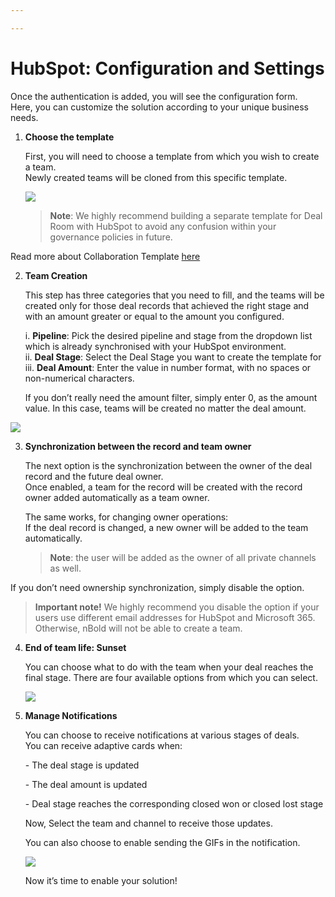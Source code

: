 ```yaml
---

---
```

# HubSpot: Configuration and Settings

Once the authentication is added, you will see the configuration form.  
Here, you can customize the solution according to your unique business needs.

1. **Choose the template**

   First, you will need to choose a template from which you wish to create a team.  
   Newly created teams will be cloned from this specific template.

   ![](https://user-images.githubusercontent.com/112711544/199476804-1e1f31b4-9c84-4046-aa79-d59dc45c1bc6.png)

   > **Note**: We highly recommend building a separate template for Deal Room with HubSpot to avoid any confusion within your governance policies in future.

Read more about Collaboration Template [here](https://docs.nbold.co/collaboration-templates/create-a-new-collaboration-template.html#_1-create-a-team-that-will-be-the-original-team-for-the-template)

2. **Team Creation**

     
   This step has three categories that you need to fill, and the teams will be created only for those deal records that achieved the right stage and with an amount greater or equal to the amount you configured.

   i. **Pipeline**: Pick the desired pipeline and stage from the dropdown list which is already synchronised with your HubSpot environment.  
   ii. **Deal Stage**: Select the Deal Stage you want to create the template for  
   iii. **Deal Amount**: Enter the value in number format, with no spaces or non-numerical characters.  
     
   If you don’t really need the amount filter, simply enter 0, as the amount value. In this case, teams will be created no matter the deal amount.

![](https://user-images.githubusercontent.com/112711544/199488873-c0383d14-7b70-47bb-bd56-75aeb647080e.png)

3. **Synchronization between the record and team owner**

     
   The next option is the synchronization between the owner of the deal record and the future deal owner.  
   Once enabled, a team for the record will be created with the record owner added automatically as a team owner.

   The same works, for changing owner operations:  
   If the deal record is changed, a new owner will be added to the team automatically.

   > **Note**: the user will be added as the owner of all private channels as well.

  
If you don’t need ownership synchronization, simply disable the option.

> **Important note!** We highly recommend you disable the option if your users use different email addresses for HubSpot and Microsoft 365. Otherwise, nBold will not be able to create a team.

4. **End of team life: Sunset**

     
   You can choose what to do with the team when your deal reaches the final stage. There are four available options from which you can select.

   ![](/media/screenshot-2022-11-03-at-11-00-30.png)
5. **Manage Notifications**

   You can choose to receive notifications at various stages of deals.  
   You can receive adaptive cards when:

   \- The deal stage is updated

   \- The deal amount is updated

   \- Deal stage reaches the corresponding closed won or closed lost stage

     
   Now, Select the team and channel to receive those updates.

   You can also choose to enable sending the GIFs in the notification.

   ![](/media/screenshot-2022-11-03-at-15-09-57.png)

   Now it’s time to enable your solution!